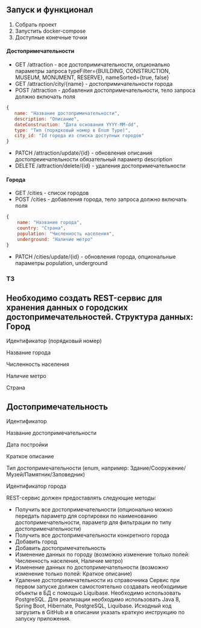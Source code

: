## Запуск и функционал

1. Собрать проект
2. Запустить docker-compose
3. Доступные конечные точки
#### Достопримечательности
- GET /attraction - все достопримичательности, опционально параметры запроса typeFilter={BUILDING, CONSTRUCTION, MUSEUM,
 MONUMENT, RESERVE}, nameSorted={true, false}
- GET /attraction/city/{name} - достопримичательности города
- POST /attraction - добавления достопримечательности, тело запроса должно включать поля
 ```js
 {
    name: "Название достопримичательности",
    description: "Описание",
    dateConstruction: "Дата основания YYYY-MM-dd",
    type: "Тип (порядковый номер в Enum Type)",
    city_id: "Id города из списка доступных городов"
 }
 ```
- PATCH /attraction/update/{id} - обновления описания достопреиечательности обязательный параметр description
- DELETE /attraction/delete/{id} - удаления достопримечательности
#### Города
- GET /cities - список городов
- POST /cities - добавления города, тело запроса должно включать поля
```js
{
    name: "Название города",    
    country: "Страна",
    population: "Численность населения",
    underground: "Наличие метро"
}
```
- PATCH /cities/update/{id} - обновления города, опциональные параметры population, underground

### ТЗ

Необходимо создать REST-сервис для хранения данных о городских достопримечательностей.
Структура данных:
Город
-----------------------------------------
Идентификатор (порядковый номер)

Название города

Численность населения

Наличие метро

Страна

Достопримечательность
-----------------------------------------
Идентификатор

Название достопримечательности

Дата постройки

Краткое описание

Тип достопримечательности (enum, например: Здание/Сооружение/Музей/Памятник/Заповедник)

Идентификатор города

REST-сервис должен предоставлять следующие методы:
- Получить все достопримечательности (опционально можно передать параметр для сортировки по
  наименованию достопримечательности, параметр для фильтрации по типу достопримечательности)
- Получить все достопримечательности конкретного города
- Добавить город
- Добавить достопримечательность
- Изменение данных по городу (возможно изменение только полей: Численность населения, Наличие
  метро)
- Изменение данных по достопримечательности (возможно изменение только полей: Краткое описание)
- Удаление достопримечательности из справочника
  Сервис при первом запуске должен самостоятельно создавать необходимые объекты в БД с помощью
  Liquibase.
  Необходимо использовать PostgreSQL.
  Для реализации необходимо использовать Java 8, Spring Boot, Hibernate, PostgreSQL, Liquibase.
  Исходный код загрузить в GitHub и в описании указать краткую инструкцию по запуску приложения.
